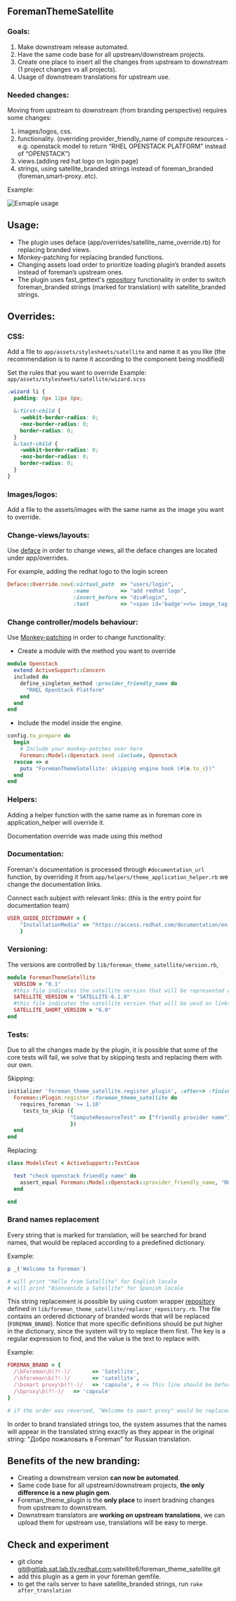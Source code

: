 ## ForemanThemeSatellite

### Goals:
1. Make downstream release automated.
2. Have the same code base for all upstream/downstream projects.
3. Create one place to insert all the changes from upstream to downstream (1 project changes vs all projects).
4. Usage of downstream translations for upstream use.

### Needed changes:
Moving from upstream to downstream (from branding perspective) requires some changes:

1. images/logos, css.
2. functionality. (overriding provider_friendly_name of compute resources - e.g. openstack model to return “RHEL OPENSTACK PLATFORM” instead of “OPENSTACK”)
3. views.(adding red hat logo on login page)
4. strings, using satellite_branded strings instead of foreman_branded (foreman,smart-proxy..etc).

Example:

   ![Exmaple usage](readme_files/transition.png)

## Usage:

* The plugin uses deface (app/overrides/satellite_name_override.rb) for replacing branded views.
* Monkey-patching for replacing branded functions.
* Changing assets load order to prioritize loading plugin’s branded assets instead of foreman’s upstream ones.
* The plugin uses fast_gettext's [repository](https://github.com/grosser/fast_gettext/wiki/Howto:-Extending-FastGettext-with-custom-translation-repository) functionality in order to switch foreman_branded strings (marked for translation) with satellite_branded strings.

## Overrides:

### CSS:

Add a file to `app/assets/stylesheets/satellite` and name it as you like (the recommendation is to name it according to the component being modified)

Set the rules that you want to override
Example: `app/assets/stylesheets/satellite/wizard.scss`

```scss
.wizard li {
  padding: 8px 12px 8px;

  &:first-child {
    -webkit-border-radius: 0;
    -moz-border-radius: 0;
    border-radius: 0;
  }
  &:last-child {
    -webkit-border-radius: 0;
    -moz-border-radius: 0;
    border-radius: 0;
  }
}
```

### Images/logos:

Add a file to the assets/images with the same name as the image you want to override.


### Change-views/layouts:

Use [deface](https://github.com/spree/deface) in order to change views, all the deface changes are located under app/overrides.

For example, adding the redhat logo to the login screen

```ruby
Deface::Override.new(:virtual_path  => "users/login",
                     :name          => "add redhat logo",
                     :insert_before => "div#login",
                     :text          => "<span id='badge'><%= image_tag('Redhat-logo.svg') %></span>")
```


### Change controller/models behaviour:

Use [Monkey-patching](http://culttt.com/2015/06/17/what-is-monkey-patching-in-ruby/) in order to change functionality:

* Create a module with the method you want to override

```ruby
module Openstack
  extend ActiveSupport::Concern
  included do
    define_singleton_method :provider_friendly_name do
      "RHEL OpenStack Platform"
    end
  end
end
```

* Include the model inside the engine.

```ruby
config.to_prepare do
  begin
    # Include your monkey-patches over here
    Foreman::Model::Openstack.send :include, Openstack
  rescue => e
    puts "ForemanThemeSatellite: skipping engine hook (#{e.to_s})"
  end
end
```

### Helpers:

Adding a helper function with the same name as in foreman core in application_helper will override it.

Documentation override was made using this method

### Documentation:

Foreman's documentation is processed through `#documentation_url` function,
by overriding it from `app/helpers/theme_application_helper.rb` we change the documentation links.

Connect each subject with relevant links: (this is the entry point for documentation team)

```ruby
USER_GUIDE_DICTIONARY = {
    "InstallationMedia" => "https://access.redhat.com/documentation/en-US/Red_Hat_Satellite/#{ ForemanThemeSatellite::SATELLITE_SHORT_VERSION}/html/User_Guide/sect-Installation_Media.html"
    }
```


### Versioning:

The versions are controlled by `lib/foreman_theme_satellite/version.rb`,

```ruby
module ForemanThemeSatellite
  VERSION = "0.1"
  #this file indicates the satellite version that will be represented on the login page.
  SATELLITE_VERSION = "SATELLITE-6.1.0"
  #this file indicates the satellite version that will be uesd on links to documentation.
  SATELLITE_SHORT_VERSION = "6.0"
end
```

### Tests:

Due to all the changes made by the plugin, it is possible that some of the core tests will fail,
we solve that by skipping tests and replacing them with our own.

Skipping:

```ruby
initializer 'foreman_theme_satellite.register_plugin', :after=> :finisher_hook do |app|
  Foreman::Plugin.register :foreman_theme_satellite do
    requires_foreman '>= 1.10'
     tests_to_skip ({
                    "ComputeResourceTest" => ["friendly provider name"]
                    })
  end
end
```

Replacing:

```ruby
class ModelsTest < ActiveSupport::TestCase

  test "check openstack friendly name" do
    assert_equal Foreman::Model::Openstack::provider_friendly_name, "RHEL OpenStack Platform", "Friendly name override was unsuccessful"
  end

end
```

### Brand names replacement

Every string that is marked for translation, will be searched for brand names, that would be replaced according to a predefined dictionary.

Example:

``` ruby
p _('Welcome to Foreman')

# will print "Hello from Satellite" for English locale
# will print "Bienvenido a Satellite" for Spanish locale
```

This string replacement is possible by using custom wrapper [repository](https://github.com/grosser/fast_gettext/wiki/Howto:-Extending-FastGettext-with-custom-translation-repository) defined in `lib/foreman_theme_satellite/replacer_repository.rb`.
The file contains an ordered dictionary of branded words that will be replaced (`FOREMAN_BRAND`). Notice that more specific definitions should be put higher in the dictionary, since the system will try to replace them first.
The key is a regular expression to find, and the value is the text to replace with.

Example:

``` ruby
FOREMAN_BRAND = {
  /\bForeman\b(?!-)/       => 'Satellite',
  /\bforeman\b(?!-)/       => 'satellite',
  /\bsmart proxy\b(?!-)/   => 'capsule', # <= This line should be before the next line
  /\bproxy\b(?!-)/   => 'capsule'
}

# if the order was reversed, "Welcome to smart proxy" would be replaced to "Welcome to smart capsule".
```
In order to brand translated strings too, the system assumes that the names will appear in the translated string exactly as they appear in the original string: "Добро пожаловать в Foreman" for Russian translation.


## Benefits of the new branding:
* Creating a downstream version **can now be automated**.
* Same code base for all upstream/downstream projects, **the only difference is a new plugin gem**.
* Foreman_theme_plugin is the **only place** to insert bradning changes from upstream to downstream.
* Downstream translators are **working on upstream translations**, we can upload them for upstream use, translations will be easy to merge.


## Check and experiment
* git clone git@gitlab.sat.lab.tlv.redhat.com:satellite6/foreman_theme_satellite.git
* add this plugin as a gem in your foreman gemfile.
* to get the rails server to have satellite_branded strings, run `rake after_translation`
